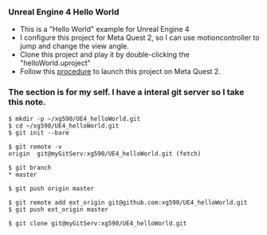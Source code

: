 ### Unreal Engine 4 Hello World
* This is a "Hello World" example for Unreal Engine 4
* I configure this project for Meta Quest 2, so I can use motioncontroller to jump and change the view angle.
* Clone this project and play it by double-clicking the "helloWorld.uproject" 
* Follow this [procedure](https://github.com/xg590/tutorials/blob/master/VR/Unreal/CPP_Hello_World.md#packaging-install-the-game-to-quest-2) to launch this project on Meta Quest 2.
### The section is for my self. I have a interal git server so I take this note.
```shell
$ mkdir -p ~/xg590/UE4_helloWorld.git
$ cd ~/xg590/UE4_helloWorld.git
$ git init --bare

$ git remote -v
origin  git@myGitServ:xg590/UE4_helloWorld.git (fetch) 
 
$ git branch
* master
 
$ git push origin master 

$ git remote add ext_origin git@github.com:xg590/UE4_helloWorld.git
$ git push ext_origin master

$ git clone git@myGitServ:xg590/UE4_helloWorld.git 
```
